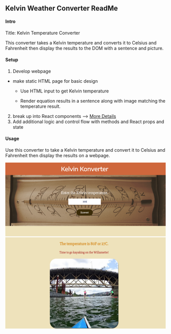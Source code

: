 ## Kelvin Weather Converter  ReadMe

#### Intro
Title: Kelvin Temperature Converter

This converter takes a Kelvin temperature and converts it to Celsius and Fahrenheit then display the results to the DOM with a sentence and picture.

#### Setup
1. Develop webpage
 * make static HTML page for basic design
    * Use HTML input to get Kelvin temperature

    * Render equation results in a sentence along with image matching the temperature result.
2. break up into React components --> [More Details](./src/components/)
3. Add additional logic and control flow with methods and React props and state


#### Usage
Use this converter to take a Kelvin temperature and convert it to Celsius and Fahrenheit then display the results on a webpage.

![Input](./screenshots/input.png)
![Result](./screenshots/result.png)
